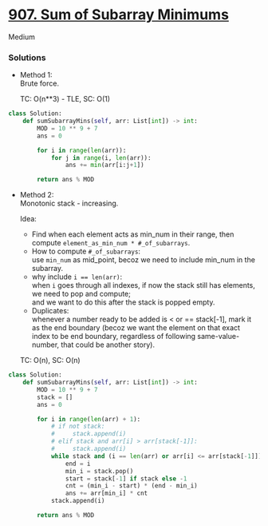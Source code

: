 # [907. Sum of Subarray Minimums](https://leetcode.com/problems/sum-of-subarray-minimums/description/?envType=company&envId=amazon&favoriteSlug=amazon-six-months)

Medium

### Solutions

- Method 1:\
  Brute force.

  TC: O(n**3) - TLE, SC: O(1)

```python
class Solution:
    def sumSubarrayMins(self, arr: List[int]) -> int:
        MOD = 10 ** 9 + 7
        ans = 0

        for i in range(len(arr)):
            for j in range(i, len(arr)):
                ans += min(arr[i:j+1])

        return ans % MOD
```


- Method 2:\
  Monotonic stack - increasing.

  Idea:
  - Find when each element acts as min_num in their range, then compute `element_as_min_num * #_of_subarrays`.
  - How to compute `#_of_subarrays`:\
    use `min_num` as mid_point, becoz we need to include min_num in the subarray.
  - why include `i == len(arr)`:\
    when `i` goes through all indexes, if now the stack still has elements, we need to pop and compute;\
    and we want to do this after the stack is popped empty.
  - Duplicates:\
    whenever a number ready to be added is < or == stack[-1], mark it as the end boundary (becoz we want the element on that
    exact index to be end boundary, regardless of following same-value-number, that could be another story). 

  TC: O(n), SC: O(n)

```python
class Solution:
    def sumSubarrayMins(self, arr: List[int]) -> int:
        MOD = 10 ** 9 + 7
        stack = []
        ans = 0

        for i in range(len(arr) + 1):
            # if not stack:
            #     stack.append(i)
            # elif stack and arr[i] > arr[stack[-1]]:
            #     stack.append(i)
            while stack and (i == len(arr) or arr[i] <= arr[stack[-1]]):
                end = i
                min_i = stack.pop()
                start = stack[-1] if stack else -1
                cnt = (min_i - start) * (end - min_i)
                ans += arr[min_i] * cnt
            stack.append(i)

        return ans % MOD
```
